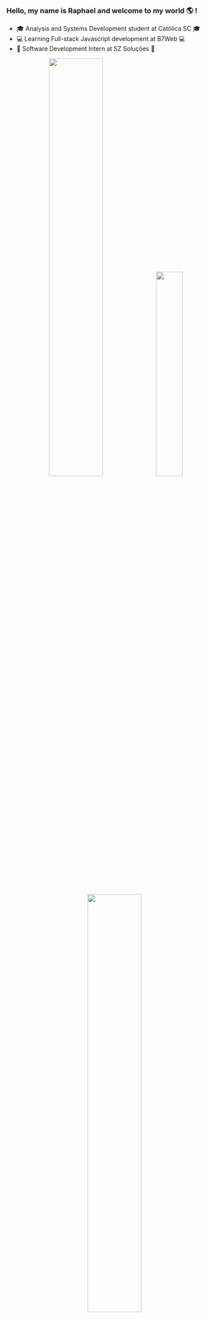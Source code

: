 ### Hello, my name is Raphael and welcome to my world 🌎 !

- :mortar_board: Analysis and Systems Development student at Católica SC :mortar_board:
- :computer: Learning Full-stack Javascript development at B7Web :computer:
- :briefcase: Software Development Intern at SZ Soluções :briefcase:

<div align="center">  
  <img width="50%" src="https://github-readme-stats-sigma-five.vercel.app/api?username=RaphaelSBarros&show_icons=true&count_private=true&hide_border=true&title_color=c792ea&icon_color=00bfbf&text_color=7fdbca&bg_color=011627"/> 
  <img width="35%" src="https://github-readme-stats.vercel.app/api/top-langs?username=RaphaelSBarros&show_icons=true&locale=en&hide_border=true&layout=compact&title_color=c792ea&icon_color=00bfbf&text_color=7fdbca&bg_color=011627"/>
  <img width="50%" src="https://github.r2v.ch/codewars?user=RaphaelSBarros&theme=nightowl&hide_clan=true"/>
</div>

## Main skills:

- #### Front-end
  ![Html](https://img.shields.io/badge/HTML5-E34F26?style=for-the-badge&logo=html5&logoColor=white)
  ![Css](https://img.shields.io/badge/CSS3-1572B6?style=for-the-badge&logo=css3&logoColor=white)
  ![JavaScript](https://img.shields.io/badge/JavaScript-323330?style=for-the-badge&logo=javascript&logoColor=F7DF1E)
  ![TypeScript](https://img.shields.io/badge/TypeScript-007ACC?style=for-the-badge&logo=typescript&logoColor=white)
  ![TailwindCss](https://img.shields.io/badge/Tailwind_CSS-38B2AC?style=for-the-badge&logo=tailwind-css&logoColor=white)
  ![React](https://img.shields.io/badge/React-20232A?style=for-the-badge&logo=react&logoColor=61DAFB)
  ![Redux](https://img.shields.io/badge/redux-%23593d88.svg?style=for-the-badge&logo=redux&logoColor=white)
  ![Styled Components](https://img.shields.io/badge/styled--components-DB7093?style=for-the-badge&logo=styled-components&logoColor=white)
  ![Angular](https://img.shields.io/badge/Angular-DD0031?style=for-the-badge&logo=angular&logoColor=white)
  ![Bootstrap](https://img.shields.io/badge/-boostrap-0D1117?style=for-the-badge&logo=bootstrap&labelColor=0D1117)
  ![Django](https://img.shields.io/badge/django-%23092E20.svg?style=for-the-badge&logo=django&logoColor=white)
  
- #### Back-end
  ![Python](https://img.shields.io/badge/python-3670A0?style=for-the-badge&logo=python&logoColor=ffdd54)
  ![Flask](https://img.shields.io/badge/flask-%23000.svg?style=for-the-badge&logo=flask&logoColor=white)
  ![NodeJS](https://img.shields.io/badge/node.js-6DA55F?style=for-the-badge&logo=node.js&logoColor=white)
  ![Express.js](https://img.shields.io/badge/express.js-%23404d59.svg?style=for-the-badge&logo=express&logoColor=%2361DAFB)
  ![Java](https://img.shields.io/badge/Java-ED8B00?style=for-the-badge&logo=java&logoColor=white)&nbsp;
  ![Spring Boot](https://img.shields.io/badge/Spring-6DB33F?style=for-the-badge&logo=spring&logoColor=white)&nbsp;
  ![C#](https://img.shields.io/badge/c%23-%23239120.svg?style=for-the-badge&logo=csharp&logoColor=white)
  
- #### Databases:
  ![MySQL](https://img.shields.io/badge/mysql-%2300f.svg?style=for-the-badge&logo=mysql&logoColor=white)
  ![Postgres](https://img.shields.io/badge/PostgreSQL-316192?style=for-the-badge&logo=postgresql&logoColor=white)
  
- #### Tests:
  ![Jest](https://img.shields.io/badge/-jest-%23C21325?style=for-the-badge&logo=jest&logoColor=white)&nbsp;
  ![Cypress](https://img.shields.io/badge/-cypress-%23E5E5E5?style=for-the-badge&logo=cypress&logoColor=058a5e)
  ![Cucumber](https://img.shields.io/badge/Cucumber-43B02A?style=for-the-badge&logo=cucumber&logoColor=white)
  ![Selenium](https://img.shields.io/badge/-selenium-%43B02A?style=for-the-badge&logo=selenium&logoColor=white)
  

- #### Version Control:
  ![Git](https://img.shields.io/badge/-Git-0D1117?style=for-the-badge&logo=git&labelColor=0D1117)&nbsp;
  ![GitHub](https://img.shields.io/badge/-GitHub-0D1117?style=for-the-badge&logo=github&labelColor=0D1117)&nbsp;
  ![GitLab](https://img.shields.io/badge/gitlab-%23181717.svg?style=for-the-badge&logo=gitlab&logoColor=white)
  ![Bitbucket](https://img.shields.io/badge/bitbucket-%230047B3.svg?style=for-the-badge&logo=bitbucket&logoColor=white)

- #### Project Management:
  ![Jira](https://img.shields.io/badge/jira-%230A0FFF.svg?style=for-the-badge&logo=jira&logoColor=white)
  ![Trello](https://img.shields.io/badge/Trello-%23026AA7.svg?style=for-the-badge&logo=Trello&logoColor=white)
  ![Confluence](https://img.shields.io/badge/confluence-%23172BF4.svg?style=for-the-badge&logo=confluence&logoColor=white)

## Let's Talk!

  [![Portfolio](https://img.shields.io/badge/Portfolio-FF5722?style=for-the-badge&logo=todoist&logoColor=white)](https://raphaelsbarros.github.io/react-portfolio/)
  [![Gmail](https://img.shields.io/badge/Gmail-D14836?style=for-the-badge&logo=gmail&logoColor=white)](mailto:raphaelalexsandr01@gmail.com)
  [![LinkedIn](https://img.shields.io/badge/linkedin-%230077B5.svg?style=for-the-badge&logo=linkedin&logoColor=white)](https://linkedin.com/in/raphael-alexsandro-25331a237)

##

